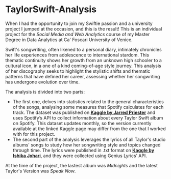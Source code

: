 # TaylorSwift-Analysis

When I had the opportunity to join my Swiftie passion and a university project I jumped at the occasion, and this is the result! This is an individual project for the *Social Media and Web Analytics* course of my Master Degree in Data Analytics at Ca' Foscari University of Venice.

Swift's songwriting, often likened to a personal diary, intimately chronicles her life experiences from adolescence to international stardom. This thematic continuity shows her growth from an unknown high schooler to a cultural icon, in a one of a kind coming-of-age style journey. This analysis of her discography seeks to highlight the stylistic shifts and thematic patterns that have defined her career, assessing whether her songwriting has undergone evolution over time. 

The analysis is divided into two parts:
- The first one, delves into statistics related to the general characteristics of the songs, analysing some measures that Spotify calculates for each track. The dataset was published on **[Kaggle by Jarred Priester](https://www.kaggle.com/datasets/jarredpriester/taylor-swift-spotify-dataset/code)** and uses Spotify’s API to collect information about every Taylor Swift album on Spotify. This dataset updates monthly, so the version currently available at the linked Kaggle page may differ from the one that I worked with for this project.
- The second part of the analysis leverages the lyrics of all Taylor's studio albums' songs to study how her songwriting style and topics changed through time. The lyrics were published in .txt format on **[Kaggle by Ishika Johari](https://www.kaggle.com/datasets/ishikajohari/taylor-swift-all-lyrics-30-albums)**, and they were collected using Genius Lyrics’ API.
 
At the time of the project, the lastest album was *Midnights* and the latest Taylor's Version was *Speak Now*.
